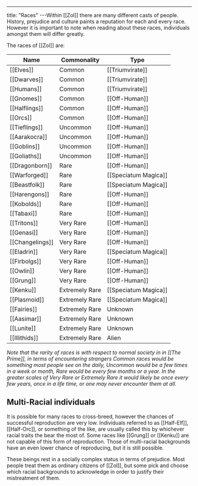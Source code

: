 ---
title: "Races"
---Within [[Zol]] there are many different casts of people. History, prejudice and culture paints a reputation for each and every race. However it is important to note when reading about these races, individuals amongst them will differ greatly.

The races of [[Zol]] are:

| Name | Commonality | Type |
| --- | --- | --- |
| [[Elves]] | Common | [[Triumvirate]] |
| [[Dwarves]] | Common | [[Triumvirate]] |
| [[Humans]] | Common | [[Triumvirate]] |
| [[Gnomes]] | Common | [[Off-Human]] |
| [[Halflings]] | Common | [[Off-Human]] |
| [[Orcs]] | Common | [[Off-Human]] |
| [[Tieflings]] | Uncommon | [[Off-Human]] |
| [[Aarakocra]] | Uncommon | [[Off-Human]] |
| [[Goblins]] | Uncommon | [[Off-Human]] |
| [[Goliaths]] | Uncommon | [[Off-Human]] |
| [[Dragonborn]] | Rare | [[Off-Human]] |
| [[Warforged]] | Rare | [[Speciatum Magica]] |
| [[Beastfolk]] | Rare | [[Speciatum Magica]] |
| [[Harengons]] | Rare | [[Off-Human]] |
| [[Kobolds]] | Rare | [[Off-Human]] |
| [[Tabaxi]] | Rare | [[Off-Human]] |
| [[Tritons]] | Very Rare | [[Off-Human]] |
| [[Genasi]] | Very Rare | [[Off-Human]] |
| [[Changelings]] | Very Rare | [[Off-Human]] |
| [[Eladrin]] | Very Rare | [[Speciatum Magica]] |
| [[Firbolgs]] | Very Rare | [[Off-Human]] |
| [[Owlin]] | Very Rare | [[Off-Human]] |
| [[Grung]] | Very Rare | [[Off-Human]] |
| [[Kenku]] | Extremely Rare | [[Speciatum Magica]] |
| [[Plasmoid]] | Extremely Rare | [[Speciatum Magica]] |
| [[Fairies]] | Extremely Rare | Unknown |
| [[Aasimar]] | Extremely Rare | Unknown |
| [[Lunite]] | Extremely Rare | Unknown |
| [[Illithids]] | Extremely Rare | Alien |

*Note that the rarity of races is with respect to normal society in in [[The Prime]], in terms of encountering strangers Common races would be something most people see on the daily, Uncommon would be a few times in a week or month, Rare would be every few months or a year. In the greater scales of Very Rare or Extremely Rare it would likely be once every few years, once in a life time, or one may never encounter them at all.*

## Multi-Racial individuals
It is possible for many races to cross-breed, however the chances of successful reproduction are very low. Individuals referred to as [[Half-Elf]], [[Half-Orc]], or something of the like, are usually called this by whichever racial traits the bear the most of. Some races like [[Grung]] or [[Kenku]] are not capable of this form of reproduction. Those of multi-racial backgrounds have an even lower chance of reproducing, but it is still possible.

These beings rest in a socially complex status in terms of prejudice. Most people treat them as ordinary citizens of [[Zol]], but some pick and choose which racial backgrounds to acknowledge in order to justify their mistreatment of them.